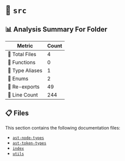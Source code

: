 # 📁 `src`

## 📊 Analysis Summary For Folder

| Metric | Count |
|--------|-------|
| 📁 Total Files | 4 |
| 🔧 Functions | 0 |
| 📑 Type Aliases | 1 |
| 🎯 Enums | 2 |
| 🔄 Re-exports | 49 |
| 🔢 Line Count | 244 |


## 📋 Files

This section contains the following documentation files:

- [`ast-node-types`](./ast-node-types.md)
- [`ast-token-types`](./ast-token-types.md)
- [`index`](./index.md)
- [`utils`](./utils.md)